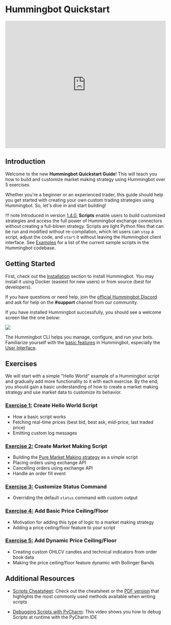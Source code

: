 # Hummingbot Quickstart

<iframe style="width:100%; min-height:400px;" src="https://www.youtube.com/embed/t3Su_F_SY_0" frameborder="0" allow="accelerometer; autoplay; encrypted-media; gyroscope; picture-in-picture" allowfullscreen></iframe>

## Introduction

Welcome to the new **Hummingbot Quickstart Guide**! This will teach you how to build and customize market making strategy using Hummingbot over 5 exercises.

Whether you're a beginner or an experienced trader, this guide should help you get started with creating your own custom trading strategies using Hummingbot. So, let's dive in and start building!

!!! note
    Introduced in version [1.4.0](../release-notes/1.4.0), **Scripts** enable users to build customized strategies and access the full power of Hummingbot exchange connectors without creating a full-blown strategy. Scripts are light Python files that can be run and modified without re-compilation, which let users can `stop` a script, adjust the code, and `start` it without leaving the Hummingbot client interface. See [Examples](/scripts/examples) for a list of the current sample scripts in the Hummingbot codebase.

## Getting Started

First, check out the [Installation](/installation/) section to install Hummingbot. You may install it using Docker (easiest for new users) or from source (best for developers).

If you have questions or need help, join the [official Hummingbot Discord](https://discord.gg/hummingbot) and ask for help on the **#support** channel from our community.

If you have installed Hummingbot successfully, you should see a welcome screen like the one below:

![](/assets/img/welcome.png)

The Hummingbot CLI helps you manage, configure, and run your bots. Familiarize yourself with the [basic features](/operation/) in Hummingbot, especially the [User Interface](/operation/user-interface/).

## Exercises

We will start with a simple "Hello World" example of a Hummingbot script and gradually add more functionality to it with each exercise. By the end, you should gain a basic understanding of how to create a market making strategy and use market data to customize its behavior.

### [Exercise 1:](custom-pmm-1.md) Create Hello World Script

- How a basic script works
- Fetching real-time prices (best bid, best ask, mid-price, last traded price)
- Emitting custom log messages

### [Exercise 2:](custom-pmm-2.md) Create Market Making Script

- Building the [Pure Market Making strategy](https://docs.hummingbot.org/strategies/pure-market-making/) as a simple script
- Placing orders using exchange API
- Cancelling orders using exchange API
- Handle an order fill event

### [Exercise 3:](custom-pmm-3.md) Customize Status Command

- Overriding the default `status` command with custom output

### [Exercise 4:](custom-pmm-4.md) Add Basic Price Ceiling/Floor

- Motivation for adding this type of logic to a market making strategy
- Adding a price ceiling/floor feature to your script

### [Exercise 5:](custom-pmm-5.md) Add Dynamic Price Ceiling/Floor

- Creating custom OHLCV candles and technical indicators from order book data
- Making the price ceiling/floor feature dynamic with Bollinger Bands

## Additional Resources

- [Scripts Cheatsheet](/scripts/cheatsheet): Check out the cheatsheet or the [PDF version](/scripts/cheatsheet.pdf) that highlights the most commonly used methods available when writing scripts

- [Debugging Scripts with PyCharm](https://www.youtube.com/watch?v=2O6Ge25rsLk): This video shows you how to debug Scripts at runtime with the PyCharm IDE
